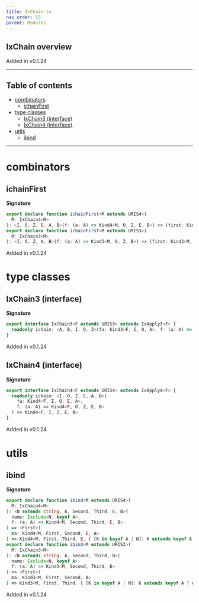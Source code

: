 ```yaml
---
title: IxChain.ts
nav_order: 15
parent: Modules
---
```


## IxChain overview

Added in v0.1.24

---

<h2 class="text-delta">Table of contents</h2>

- [combinators](#combinators)
  - [ichainFirst](#ichainfirst)
- [type classes](#type-classes)
  - [IxChain3 (interface)](#ixchain3-interface)
  - [IxChain4 (interface)](#ixchain4-interface)
- [utils](#utils)
  - [ibind](#ibind)

---

# combinators

## ichainFirst

**Signature**

```ts
export declare function ichainFirst<M extends URIS4>(
  M: IxChain4<M>
): <I, O, Z, E, A, B>(f: (a: A) => Kind4<M, O, Z, E, B>) => (first: Kind4<M, I, O, E, A>) => Kind4<M, I, Z, E, A>
export declare function ichainFirst<M extends URIS3>(
  M: IxChain3<M>
): <I, O, Z, A, B>(f: (a: A) => Kind3<M, O, Z, B>) => (first: Kind3<M, I, O, A>) => Kind3<M, I, Z, A>
```

Added in v0.1.24

# type classes

## IxChain3 (interface)

**Signature**

```ts
export interface IxChain3<F extends URIS3> extends IxApply3<F> {
  readonly ichain: <A, B, I, O, Z>(fa: Kind3<F, I, O, A>, f: (a: A) => Kind3<F, O, Z, B>) => Kind3<F, I, Z, B>
}
```

Added in v0.1.24

## IxChain4 (interface)

**Signature**

```ts
export interface IxChain4<F extends URIS4> extends IxApply4<F> {
  readonly ichain: <I, O, Z, E, A, B>(
    fa: Kind4<F, I, O, E, A>,
    f: (a: A) => Kind4<F, O, Z, E, B>
  ) => Kind4<F, I, Z, E, B>
}
```

Added in v0.1.24

# utils

## ibind

**Signature**

```ts
export declare function ibind<M extends URIS4>(
  M: IxChain4<M>
): <N extends string, A, Second, Third, E, B>(
  name: Exclude<N, keyof A>,
  f: (a: A) => Kind4<M, Second, Third, E, B>
) => <First>(
  ma: Kind4<M, First, Second, E, A>
) => Kind4<M, First, Third, E, { [K in keyof A | N]: K extends keyof A ? A[K] : B }>
export declare function ibind<M extends URIS3>(
  M: IxChain3<M>
): <N extends string, A, Second, Third, B>(
  name: Exclude<N, keyof A>,
  f: (a: A) => Kind3<M, Second, Third, B>
) => <First>(
  ma: Kind3<M, First, Second, A>
) => Kind3<M, First, Third, { [K in keyof A | N]: K extends keyof A ? A[K] : B }>
```

Added in v0.1.24
